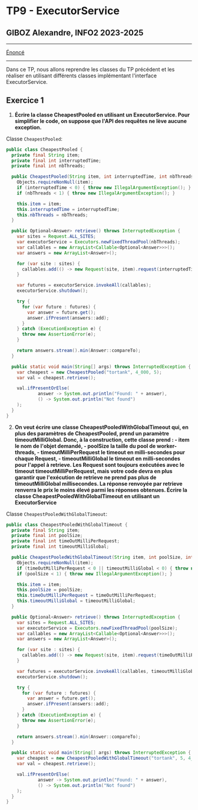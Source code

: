 # TP9 - ExecutorService
## GIBOZ Alexandre, INFO2 2023-2025
***

[Énoncé](https://igm.univ-mlv.fr/coursconcurrenceinfo2/tds/td09.html)
***

Dans ce TP, nous allons reprendre les classes du TP précédent et les réaliser en utilisant différents classes implémentant l'interface ExecutorService.

## Exercice 1

1. **Écrire la classe CheapestPooled en utilisant un ExecutorService. Pour simplifier le code, on suppose que l'API des requêtes ne lève aucune exception.**

Classe `CheapestPooled`:
```java
public class CheapestPooled {
  private final String item;
  private final int interruptedTime;
  private final int nbThreads;

  public CheapestPooled(String item, int interruptedTime, int nbThreads) {
    Objects.requireNonNull(item);
    if (interruptedTime < 0) { throw new IllegalArgumentException(); }
    if (nbThreads < 1) { throw new IllegalArgumentException(); }

    this.item = item;
    this.interruptedTime = interruptedTime;
    this.nbThreads = nbThreads;
  }

  public Optional<Answer> retrieve() throws InterruptedException {
    var sites = Request.ALL_SITES;
    var executorService = Executors.newFixedThreadPool(nbThreads);
    var callables = new ArrayList<Callable<Optional<Answer>>>();
    var answers = new ArrayList<Answer>();

    for (var site : sites) {
      callables.add(() -> new Request(site, item).request(interruptedTime));
    }

    var futures = executorService.invokeAll(callables);
    executorService.shutdown();

    try {
      for (var future : futures) {
        var answer = future.get();
        answer.ifPresent(answers::add);
      }
    } catch (ExecutionException e) {
      throw new AssertionError(e);
    }

    return answers.stream().min(Answer::compareTo);
  }

  public static void main(String[] args) throws InterruptedException {
    var cheapest = new CheapestPooled("tortank", 4_000, 5);
    var val = cheapest.retrieve();

    val.ifPresentOrElse(
            answer -> System.out.println("Found: " + answer),
            () -> System.out.println("Not found")
    );
  }
}
```

2. **On veut écrire une classe CheapestPooledWithGlobalTimeout qui, en plus des paramètres de CheapestPooled, prend un paramètre timeoutMilliGlobal. 
     Donc, à la construction, cette classe prend :
        - item le nom de l'objet demandé,
        - poolSize la taille du pool de worker-threads,
        - timeoutMilliPerRequest le timeout en milli-secondes pour chaque Request,
        - timeoutMilliGlobal le timeout en milli-secondes pour l'appel à retrieve.
   Les Request sont toujours exécutées avec le timeout timeoutMilliPerRequest, mais votre code devra en plus garantir que l'exécution de retrieve ne prend pas plus de timeoutMilliGlobal millisecondes. 
   La réponse renvoyée par retrieve renverra le prix le moins élevé parmi les réponses obtenues.
   Écrire la classe CheapestPooledWithGlobalTimeout en utilisant un ExecutorService**

Classe `CheapestPooledWithGlobalTimeout`:
```java
public class CheapestPooledWithGlobalTimeout {
  private final String item;
  private final int poolSize;
  private final int timeOutMilliPerRequest;
  private final int timeoutMilliGlobal;

  public CheapestPooledWithGlobalTimeout(String item, int poolSize, int timeOutMilliPerRequest, int timeoutMilliGlobal) {
    Objects.requireNonNull(item);
    if (timeOutMilliPerRequest < 0 || timeoutMilliGlobal < 0) { throw new IllegalArgumentException(); }
    if (poolSize < 1) { throw new IllegalArgumentException(); }

    this.item = item;
    this.poolSize = poolSize;
    this.timeOutMilliPerRequest = timeOutMilliPerRequest;
    this.timeoutMilliGlobal = timeoutMilliGlobal;
  }

  public Optional<Answer> retrieve() throws InterruptedException {
    var sites = Request.ALL_SITES;
    var executorService = Executors.newFixedThreadPool(poolSize);
    var callables = new ArrayList<Callable<Optional<Answer>>>();
    var answers = new ArrayList<Answer>();

    for (var site : sites) {
      callables.add(() -> new Request(site, item).request(timeOutMilliPerRequest));
    }

    var futures = executorService.invokeAll(callables, timeoutMilliGlobal, TimeUnit.MILLISECONDS);
    executorService.shutdown();

    try {
      for (var future : futures) {
        var answer = future.get();
        answer.ifPresent(answers::add);
      }
    } catch (ExecutionException e) {
      throw new AssertionError(e);
    }

    return answers.stream().min(Answer::compareTo);
  }

  public static void main(String[] args) throws InterruptedException {
    var cheapest = new CheapestPooledWithGlobalTimeout("tortank", 5, 4_000, 25_000);
    var val = cheapest.retrieve();

    val.ifPresentOrElse(
            answer -> System.out.println("Found: " + answer),
            () -> System.out.println("Not found")
    );
  }
}
```